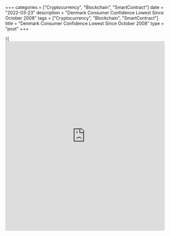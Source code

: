 +++
categories = ["Cryptocurrency", "Blockchain", "SmartContract"]
date = "2022-03-23"
description = "Denmark Consumer Confidence Lowest Since October 2008"
tags = ["Cryptocurrency", "Blockchain", "SmartContract"]
title = "Denmark Consumer Confidence Lowest Since October 2008"
type = "post"
+++

{{<iframe id="large-banner" src="https://www.bounty.group/#slide=22.0" width="100%" height="600" scrolling="no" style="border: 0px solid rgb(216, 221, 230); border-radius: 3px;">}}

Denmark's consumer confidence deteriorated to the lowest since October
2008 amid a sharp fall in economic expectations, survey data from
Statistics Denmark showed on Wednesday.

The consumer confidence index fell steeply to -14.4 in January from -3.2
in February. The average for the past six months was 3.3.

The latest survey was conducted from February 23 to March 20 and thus
coincided with Russia's invasion of Ukraine.

The reading was the lowest since October 2008, when it was -16.6.

The latest decline was mainly due to sharp fall in four of the five
indicators.

The index measuring consumers' view regarding the future personal
financial situation decreased markedly to -5.8 in March from 4.3 in the
preceding month.

The indicator was negative for the first time in the period from
mid-2007, the statistical office said.

The measure reflecting the past personal financial situation fell to
-5.7 in March from 2.4 in the prior month.

Households' assessment regarding the general economic situation of the
country over the next year decreased to -26.0 in March from 0.5 in
February. The reading was the lowest since mid-2007.

The index reflecting the view on the past general economic situation
weakened to -18.4 from -6.1 February.

Consumers were less negative towards the big purchases in February as
the index reading fell to -16.1 from -17.0 in the previous month.

Households expect unemployment to rise over the next year, for the first
time in almost a year.

For comments and feedback [contact](https://www.playgroundfx.com/contact/): editorial@rtt[news](https://www.letsplayfx.com/blog/forex-news-website/).com

[Economic News][1]

 **What parts of the world are seeing the best (and worst) economic
performances lately? Click[here][2] to check out our [Econ Scorecard][2]
and find out! See up-to-the-moment [ranking](https://www.playgroundfx.com/blog/crypto-exchange-ranking/)s for the best and worst
performers in [GDP][3], [unemployment rate][4], [inflation][5] and much
more.**

   1. www.rtt[news](https://www.letsplayfx.com/blog/forex-news-website/).com/Content/EconomicNews.aspx
   2. www.rtt[news](https://www.letsplayfx.com/blog/forex-news-website/).com/economic-scorecard/world-rank/unemployment-rate/highest-performance.aspx
   3. www.rtt[news](https://www.letsplayfx.com/blog/forex-news-website/).com/economic-scorecard/world-rank/GDP/highest-performance.aspx
   4. www.rtt[news](https://www.letsplayfx.com/blog/forex-news-website/).com/economic-scorecard/world-rank/unemployment-rate/lowest-performance.aspx
   5. www.rtt[news](https://www.letsplayfx.com/blog/forex-news-website/).com/economic-scorecard/world-rank/CPI/highest-performance.aspx